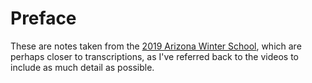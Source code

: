 # Preface

These are notes taken from the [2019 Arizona Winter School](http://swc.math.arizona.edu/aws/2019/index.html), which are perhaps closer to transcriptions, as I've referred back to the videos to include as much detail as possible.

